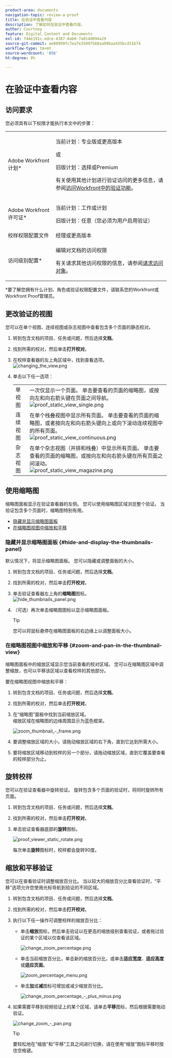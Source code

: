 ```yaml
---
product-area: documents
navigation-topic: review-a-proof
title: 在验证中查看内容
description: 了解如何在验证中查看内容。
author: Courtney
feature: Digital Content and Documents
exl-id: f44e191c-edce-4387-8ab0-7a014d094a29
source-git-commit: ae80999fc7ea7e35097560aa99baa435bcd31b74
workflow-type: tm+mt
source-wordcount: '856'
ht-degree: 0%

---
```


# 在验证中查看内容

## 访问要求

您必须具有以下权限才能执行本文中的步骤：

<table style="table-layout:auto"> 
 <col> 
 <col> 
 <tbody> 
  <tr> 
   <td role="rowheader">Adobe Workfront计划*</td> 
   <td> <p>当前计划：专业版或更高版本</p> <p>或</p> <p>旧版计划：选择或Premium</p> <p>有关使用其他计划进行验证访问的更多信息，请参阅<a href="/help/quicksilver/administration-and-setup/manage-workfront/configure-proofing/access-to-proofing-functionality.md" class="MCXref xref">访问Workfront中的验证功能</a>。</p> </td> 
  </tr> 
  <tr> 
   <td role="rowheader">Adobe Workfront许可证*</td> 
   <td> <p>当前计划：工作或计划</p> <p>旧版计划：任意（您必须为用户启用验证）</p> </td> 
  </tr> 
  <tr> 
   <td role="rowheader">校样权限配置文件 </td> 
   <td>经理或更高版本</td> 
  </tr> 
  <tr> 
   <td role="rowheader">访问级别配置*</td> 
   <td> <p>编辑对文档的访问权限</p> <p>有关请求其他访问权限的信息，请参阅<a href="../../../../workfront-basics/grant-and-request-access-to-objects/request-access.md" class="MCXref xref">请求访问对象</a>。</p> </td> 
  </tr> 
 </tbody> 
</table>

&#42;要了解您拥有什么计划、角色或验证权限配置文件，请联系您的Workfront或Workfront Proof管理员。

## 更改验证的视图

您可以在单个视图、连续视图或杂志视图中查看包含多个页面的静态校对。

1. 转到包含文档的项目、任务或问题，然后选择&#x200B;**文档**。
1. 找到所需的校对，然后单击&#x200B;**打开校对**。

1. 在校样查看器的左上角区域中，找到查看选项。\
   ![changing_the_view.png](assets/changing-the-view-350x213.png)

1. 单击以下任一选项：

   <table style="table-layout:auto"> 
    <col> 
    <col> 
    <tbody> 
     <tr> 
      <td role="rowheader">单视图</td> 
      <td>一次仅显示一个页面。 单击要查看的页面的缩略图，或按向左和向右箭头键在页面之间导航。<br><img src="assets/proof-static-view-single.png" alt="proof_static_view_single.png"></td> 
     </tr> 
     <tr> 
      <td role="rowheader">连续视图</td> 
      <td>在单个栈叠视图中显示所有页面。 单击要查看的页面的缩略图，或者按向左和向右箭头键向上或向下滚动连续视图中的所有页面。<br><img src="assets/proof-static-view-continuous.png" alt="proof_static_view_continuous.png"></td> 
     </tr> 
     <tr> 
      <td role="rowheader">杂志视图</td> 
      <td>在单个杂志视图（并排和栈叠）中显示所有页面。 单击要查看的页面的缩略图，或按向左和向右箭头键在所有页面之间滚动。<br><img src="assets/proof-static-view-magazine.png" alt="proof_static_view_magazine.png"></td> 
     </tr> 
    </tbody> 
   </table>

## 使用缩略图

缩略图面板显示在验证查看器的左侧。 您可以使用缩略图区域浏览整个验证。 当验证包含多个页面时，缩略图特别有用。

* [隐藏并显示缩略图面板](#hide-and-display-the-thumbnails-panel)
* [在缩略图视图中缩放和平移](#zoom-and-pan-in-the-thumbnail-view)

### 隐藏并显示缩略图面板 {#hide-and-display-the-thumbnails-panel}

默认情况下，将显示缩略图面板。 您可以隐藏或调整面板的大小。

1. 转到包含文档的项目、任务或问题，然后选择&#x200B;**文档**。
1. 找到所需的校对，然后单击&#x200B;**打开校对**。

1. 单击验证查看器左上角的&#x200B;**缩略图**&#x200B;图标。\
   ![hide_thumbnails_panel.png](assets/hide-thumbnails-panel-350x213.png)

1. （可选）再次单击缩略图图标以显示缩略图面板。

   >[!TIP]
   >
   >您可以将鼠标悬停在缩略图面板的右边缘上以调整面板大小。

### 在缩略图视图中缩放和平移 {#zoom-and-pan-in-the-thumbnail-view}

缩略图面板中的缩放区域显示您当前查看的校对区域。 您可以在缩略图区域中调整缩放，也可以平移该区域以查看校样的其他部分。

要在缩略图视图中缩放和平移：

1. 转到包含文档的项目、任务或问题，然后选择&#x200B;**文档**。
1. 找到所需的校对，然后单击&#x200B;**打开校对**。

1. 在“缩略图”面板中找到当前缩放区域。\
   缩放区域在缩略图的边缘周围显示为蓝色框架。

   ![zoom_thumbnail_-_frame.png](assets/zoom-thumbnail---frame-350x215.png)

1. 要调整缩放区域的大小，请拖动缩放区域的右下角，直到它达到所需大小。
1. 要将缩放区域移动到校样的另一个部分，请拖动缩放区域，直到它覆盖要查看的校样部分为止。

## 旋转校样

您可以在验证查看器中旋转验证。 旋转包含多个页面的验证时，将同时旋转所有页面。

1. 转到包含文档的项目、任务或问题，然后选择&#x200B;**文档**。
1. 找到所需的校对，然后单击&#x200B;**打开校对**。

1. 单击验证查看器底部的&#x200B;**旋转**&#x200B;图标。

   ![proof_viewer_static_rotate.png](assets/proof-viewer-static-rotate-350x36.png)

   每次单击&#x200B;**旋转**&#x200B;图标时，校样都会旋转90度。

## 缩放和平移验证

您可以在查看验证时调整缩放百分比。 当以较大的缩放百分比查看验证时，“平移”选项允许您使用光标导航到验证的不同区域。

1. 转到包含文档的项目、任务或问题，然后选择&#x200B;**文档**。
1. 找到所需的校对，然后单击&#x200B;**打开校对**。

1. 执行以下任一操作可调整校样的缩放百分比：

   * 单击&#x200B;**缩放**&#x200B;图标，然后单击验证以在更高的缩放级别查看验证，或者拖过验证的某个区域以仅查看该区域。

     ![change_zoom_percentage.png](assets/change-zoom-percentage-350x36.png)

   * 单击当前缩放百分比，单击新的缩放百分比，或单击&#x200B;**适应宽度**、**适应高度**&#x200B;或&#x200B;**适应页面**。

     ![zoom_percentage_menu.png](assets/zoom-percentage-menu-350x245.png)

   * 单击&#x200B;**加**&#x200B;或&#x200B;**减**&#x200B;图标可增加或减少缩放百分比。

     ![change_zoom_percentage_-_plus_minus.png](assets/change-zoom-percentage---plus-minus-350x36.png)

1. 如果需要平移到视频验证上的某个区域，请单击&#x200B;**平移**&#x200B;图标，然后根据需要拖动验证。

   ![change_zoom_-_pan.png](assets/change-zoom---pan-350x36.png)

   >[!TIP]
   >
   >要轻松地在“缩放”和“平移”工具之间进行切换，请在使用“缩放”图标平移时按住空格键。
